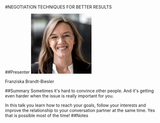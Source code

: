#NEGOTIATION TECHNIQUES FOR BETTER RESULTS

##Presenter
![Franziska Brandt-Biesler](https://raw.githubusercontent.com/avarx/T3CON16/master/Presenter/Franziska_Brandt-Biesler.png)

Franziska Brandt-Biesler

##Summary
Sometimes it's hard to convince other people. And it's getting even harder when the issue is really important for you.

In this talk you learn how to reach your goals, follow your interests and improve the relationship to your conversation partner at the same time. Yes that is possible most of the time!
##Notes